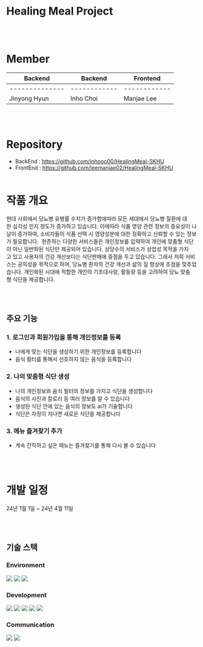 # Healing Meal Project
<br>
<br>


# Member
| Backend      | Backend    |  Frontend  |
|------------|------------|------------|
|--------------|------------|------------|
| Jinyong Hyun | Inho Choi  | Manjae Lee |
<br>
<br>

# Repository
- BackEnd : https://github.com/inhooo00/HealingMeal-SKHU
- FrontEnd : https://github.com/leemanjae02/HealingMeal-SKHU
<br><br>
# 작품 개요
현대 사회에서 당뇨병 유병률 수치가 증가함에따라 모든 세대에서 당뇨병 질환에 대한 심각성 인지 정도가 증가하고 있습니다. 이에따라 식품 영양 관련 정보의 중요성이 나날이 증가하여, 소비자들이 식품 선택 시 영양성분에 대한 정확하고 신뢰할 수 있는 정보가 필요합니다.  현존하는 다양한 서비스들은 개인정보를 입력하여 개인에 맞춤형 식단이 아닌 일반화된 식단만 제공되어 있습니다. 상당수의 서비스가 상업성 목적을 가지고 있고 사용자의 건강 개선보다는 식단판매에 중점을 두고 있습니다.
그래서 저희 서비스는 공익성을 목적으로 하며, 당뇨병 환자의 건강 개선과 삶의 질 향상에 초점을 맞추었습니다. 개인화된 시대에 적합한 개인의 기초대사량, 활동량 등을 고려하여 당뇨 맞춤형 식단을 제공합니다.

<br><br>

## 주요 기능
### 1. 로그인과 회원가입을 통해 개인정보를 등록
- 나에게 맞는 식단을 생성하기 위한 개인정보를 등록합니다
- 음식 필터를 통해서 선호하지 않는 음식을 등록합니다

### 2. 나의 맞춤형 식단 생성
- 나의 개인정보와 음식 필터의 정보를 가지고 식단을 생성합니다
- 음식의 사진과 칼로리 등 여러 정보를 알 수 있습니다
- 생성된 식단 안에 있는 음식의 정보도 ai가 기술합니다
- 식단은 자정이 지나면 새로운 식단을 제공합니다

### 3. 메뉴 즐겨찾기 추가
- 계속 간직하고 싶은 메뉴는 즐겨찾기를 통해 다시 볼 수 있습니다

<br><br>

# 개발 일정
24년 1월 1일 ~ 24년 4월 11일

<br><br>

## 기술 스택
### Environment
<img src="https://img.shields.io/badge/intellij idea-000000?style=for-the-badge&logo=intellij idea&logoColor=white">
<img src="https://img.shields.io/badge/github-181717?style=for-the-badge&logo=github&logoColor=white">
<img src="https://img.shields.io/badge/git-F05032?style=for-the-badge&logo=git&logoColor=white">

### Development
<img src="https://img.shields.io/badge/React-#61DAFB?style=for-the-badge&logo=react&logoColor=white">
<img src="https://img.shields.io/badge/Vite-#646CFF?style=for-the-badge&logo=vite&logoColor=white">
<img src="https://img.shields.io/badge/MobX-#FF9955?style=for-the-badge&logo=mobx&logoColor=white">
<img src="https://img.shields.io/badge/Axios-#5A29E4?style=for-the-badge&logo=axios&logoColor=white">
<img src="https://img.shields.io/badge/Vercel-#000000?style=for-the-badge&logo=vercel&logoColor=white">

### Communication
<img src="https://img.shields.io/badge/discord-5865F2?style=for-the-badge&logo=discord&logoColor=white"> 
<img src="https://img.shields.io/badge/notion-000000?style=for-the-badge&logo=notion&logoColor=white"> 
